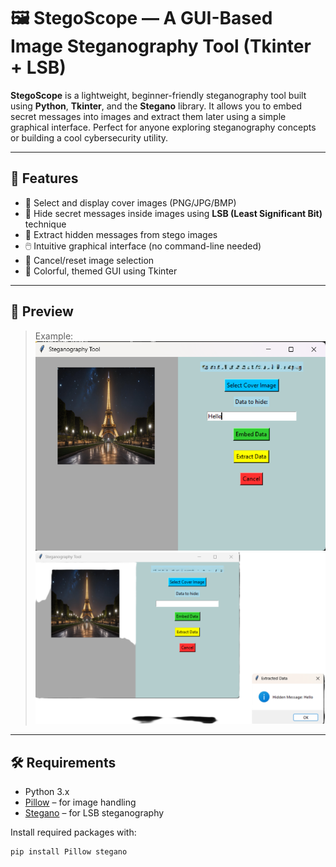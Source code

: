 # 🖼️ StegoScope — A GUI-Based Image Steganography Tool (Tkinter + LSB)

**StegoScope** is a lightweight, beginner-friendly steganography tool built using **Python**, **Tkinter**, and the **Stegano** library. It allows you to embed secret messages into images and extract them later using a simple graphical interface. Perfect for anyone exploring steganography concepts or building a cool cybersecurity utility.

---

## 🚀 Features

- 📁 Select and display cover images (PNG/JPG/BMP)
- 🔏 Hide secret messages inside images using **LSB (Least Significant Bit)** technique
- 🧪 Extract hidden messages from stego images
- 🖱️ Intuitive graphical interface (no command-line needed)
- 🧼 Cancel/reset image selection
- 🎨 Colorful, themed GUI using Tkinter

---

## 📸 Preview

> Example:  
> ![embed-view](assets/embed_view.png) 
> ![extract-view](assets/extract_view.png)

---

## 🛠️ Requirements

- Python 3.x
- [Pillow](https://pypi.org/project/Pillow/) – for image handling
- [Stegano](https://pypi.org/project/stegano/) – for LSB steganography

Install required packages with:

```bash
pip install Pillow stegano

